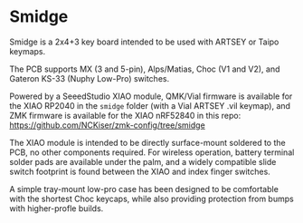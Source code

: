 # Smidge

Smidge is a 2x4+3 key board intended to be used with ARTSEY or Taipo keymaps.

The PCB supports MX (3 and 5-pin), Alps/Matias, Choc (V1 and V2), and Gateron KS-33 (Nuphy Low-Pro) switches.

Powered by a SeeedStudio XIAO module, QMK/Vial firmware is available for the XIAO RP2040 in the `smidge` folder (with a Vial ARTSEY .vil keymap), and ZMK firmware is available for the XIAO nRF52840 in this repo: https://github.com/NCKiser/zmk-config/tree/smidge

The XIAO module is intended to be directly surface-mount soldered to the PCB, no other components required. For wireless operation, battery terminal solder pads are available under the palm, and a widely compatible slide switch footprint is found between the XIAO and index finger switches.

A simple tray-mount low-pro case has been designed to be comfortable with the shortest Choc keycaps, while also providing protection from bumps with higher-profle builds.
 
